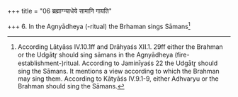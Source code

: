 +++
title = "06 ब्रह्माग्न्याधेये सामानि गायति"

+++
6. In the Agnyādheya (-ritual) the Brhaman sings Sāmans[^1]  


[^1]: According Lātyāss IV.10.1ff and Drāhyaśs XII.1. 29ff either the Brahman or the Udgātr̥ should sing sāmans in the Agnyādheya (fire-establishment-)ritual. According to Jaminīyaśs 22 the Udgātr̥ should sing the Sāmans. It mentions a view according to which the Brahman may sing them. According to Kātyāśs IV.9.1-9, either Adhvaryu or the Brahman should sing the Sāmans.
